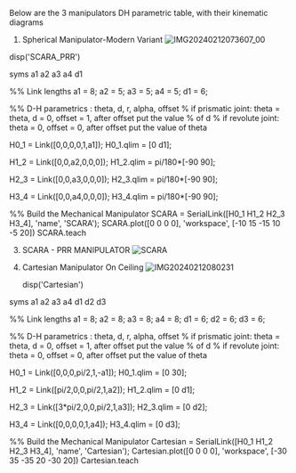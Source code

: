 Below are the 3 manipulators DH parametric table, with their kinematic diagrams
1. Spherical Manipulator-Modern Variant
 ![IMG20240212073607_00](https://github.com/Mikamikss/CARTESIAN_G5_Assignment_2024/assets/157662884/f79a0c68-1f30-4c20-9c77-4388e96e1900)

disp('SCARA_PRR')

syms a1 a2 a3 a4 d1

%% Link lengths
a1 = 8;
a2 = 5;
a3 = 5;
a4 = 5;
d1 = 6;

%% D-H parametrics : theta, d, r, alpha, offset
% if prismatic joint: theta = theta, d = 0, offset = 1, after offset put the value
% of d
% if revolute joint: theta = 0, offset = 0, after offset put the value of theta

H0_1 = Link([0,0,0,0,1,a1]);
H0_1.qlim = [0 d1];

H1_2 = Link([0,0,a2,0,0,0]);
H1_2.qlim = pi/180*[-90 90];

H2_3 = Link([0,0,a3,0,0,0]);
H2_3.qlim = pi/180*[-90 90];

H3_4 = Link([0,0,a4,0,0,0]);
H3_4.qlim = pi/180*[-90 90];

%% Build the Mechanical Manipulator
SCARA = SerialLink([H0_1 H1_2 H2_3 H3_4], 'name', 'SCARA');
SCARA.plot([0 0 0 0], 'workspace', [-10 15 -15 10 -5 20])
SCARA.teach


3. SCARA - PRR MANIPULATOR
![SCARA](https://github.com/Mikamikss/CARTESIAN_G5_Assignment_2024/assets/158114394/a652c409-ff7e-48a6-8ab8-b1eee40365d6)


4. Cartesian Manipulator On Ceiling
   ![IMG20240212080231](https://github.com/CKeeeent/CARTESIAN_G5_Assignment_2024/assets/159670239/649695c9-b0df-45f1-80cd-c707b4ef90d6)

   disp('Cartesian')

syms a1 a2 a3 a4 d1 d2 d3

%% Link lengths
a1 = 8;
a2 = 8;
a3 = 8;
a4 = 8;
d1 = 6;
d2 = 6;
d3 = 6;

%% D-H parametrics : theta, d, r, alpha, offset
% if prismatic joint: theta = theta, d = 0, offset = 1, after offset put the value
% of d
% if revolute joint: theta = 0, offset = 0, after offset put the value of theta

H0_1 = Link([0,0,0,pi/2,1,-a1]);
H0_1.qlim = [0 30];

H1_2 = Link([pi/2,0,0,pi/2,1,a2]);
H1_2.qlim = [0 d1];

H2_3 = Link([3*pi/2,0,0,pi/2,1,a3]);
H2_3.qlim = [0 d2];

H3_4 = Link([0,0,0,0,1,a4]);
H3_4.qlim = [0 d3];

%% Build the Mechanical Manipulator
Cartesian = SerialLink([H0_1 H1_2 H2_3 H3_4], 'name', 'Cartesian');
Cartesian.plot([0 0 0 0], 'workspace', [-30 35 -35 20 -30 20])
Cartesian.teach
